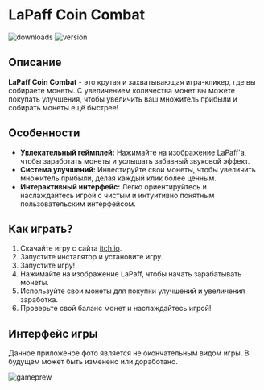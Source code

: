# LaPaff Coin Combat
![downloads](https://img.shields.io/github/downloads/YT-Narin/LapaffCoinCombat/total?logo=github&style=for-the-badge)
![version](https://img.shields.io/github/v/release/YT-Narin/LapaffCoinCombat?include_prereleases&logo=github&style=for-the-badge)
## Описание
**LaPaff Coin Combat** - это крутая и захватывающая игра-кликер, где вы собираете монеты. С увеличением количества монет вы можете покупать улучшения, чтобы увеличить ваш множитель прибыли и собирать монеты ещё быстрее!

## Особенности
- **Увлекательный геймплей:** Нажимайте на изображение LaPaff'a, чтобы заработать монеты и услышать забавный звуковой эффект.
- **Система улучшений:** Инвестируйте свои монеты, чтобы увеличить множитель прибыли, делая каждый клик более ценным.
- **Интерактивный интерфейс:** Легко ориентируйтесь и наслаждайтесь игрой с чистым и интуитивно понятным пользовательским интерфейсом.

## Как играть?
1. Скачайте игру с сайта [itch.io](https://narin4ik.itch.io/lapaff-coin-combat).
2. Запустите инсталятор и установите игру.
3. Запустите игру!
4. Нажимайте на изображение LaPaff, чтобы начать зарабатывать монеты.
5. Используйте свои монеты для покупки улучшений и увеличения заработка.
6. Проверьте свой баланс монет и наслаждайтесь игрой!

## Интерфейс игры
Данное приложеное фото является не окончательным видом игры. В будущем может быть изменено или доработано.

![gameprew](https://media.discordapp.net/attachments/639792159469469698/1255779671027617834/image.png?ex=667e5f74&is=667d0df4&hm=dec8bf14b5154033dcb34f09c74c444af5877a1e88d53ff38152817099f07f9d&=&format=webp&quality=lossless&width=337&height=350)
